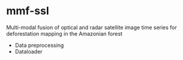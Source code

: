 # mmf-ssl
Multi-modal fusion of optical and radar satellite image time series for deforestation mapping in the Amazonian forest
* Data preprocessing
* Dataloader
